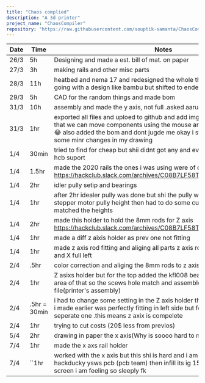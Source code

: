 ```yaml
---
title: "Chaos complied"
description: "A 3d printer"
project_name: "ChaosCompiler"
repository: "https://raw.githubusercontent.com/souptik-samanta/ChaosCompiler/refs/heads/main/notes.md"
---
```


| Date  | Time | Notes    |
|-------|------|---------|
| 26/3  | 5h   | Designing and made a est. bill of mat. on paper |
| 27/3  | 3h   | making rails and other misc parts |
| 28/3  | 11h   | heatbed and nema 17 and redesigned the whole thing on paper 😭i was going with a design like bambu but shifted to ender like|
| 29/3  | 5h   | CAD for the random things and made bom |
| 31/3  | 10h   | assembly and made the y axis, not full .asked aarush ,he helped me |
| 31/3|1hr|exported all files and uploed to github and add imgs 🎉 also today i leaned that we can move components using the mouse and no need to use M key 😂 also added the bom and dont jugde me okay i still use excel 😭 made some minr changes in my drawing |
|1/4|30min| tried to find for cheap but shii didnt got any and even if i got they have no hcb suport|
|1/4|1.5hr|made the 2020 rails the ones i was using were of diff dimensions https://hackclub.slack.com/archives/C08B7LF58TX/p1743497795204829 |
|1/4|2hr|idler pully setip and bearings  |
|1/4|1hr|after 2hr idealer pully was done but shi the pully wasnt alignign with the stepper motor pully height then had to do some cut here and there so it matched the heights|
|1/4|2hr|made this holder to hold the 8mm rods for Z axis https://hackclub.slack.com/archives/C08B7LF58TX/p1743524871616339 |
|1/4|1hr|made a diff z aixis holder as prev one not fitting |
|1/4|1hr|made z axis rod fitting and aliging all parts z axis rods done now some of z and X full left |
|2/4|.5hr|color correction and aliging the 8mm rods to z axis holder| 
|2/4|1hr|Z asixs holder but for the top added the kfl008 bearing to it and expanded area of that so the scews hole match and assembled that into "bot asm" file(printer's assembly)| 
|2/4|.5hr = 30min|i had to change some setting in the Z axis holder that i prev made as the one i made earlier was perfectly fitting in left side but for right i need to make a seperate one .this means z axix is compelete|
|2/4|1hr|trying to cut costs (20$ less from previos)| 
|5/4|2hr|drawing in paper the x axis(Why is soooo hard to make a desiggnnnnn|
|7/4|1hr| made the x axs rail holder|
|7/4 |``1hr|worked with the x axis but this shi is hard and i am crashing out becoz i did hackducky ysws pcb (pcb team) then infill its ig 15hr me being near the screen i am feeling so sleeply fk|
